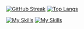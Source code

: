 [![GitHub Streak](https://streak-stats.demolab.com/?user=chaitanya985&theme=maroongold&disable_animations=false&card_width=600)](https://git.io/streak-stats)
[![Top Langs](https://github-readme-stats.vercel.app/api/top-langs/?username=chaitanya985&layout=compact&maroongold&&card_width=600)](https://github.com/anuraghazra/github-readme-stats)

[![My Skills](https://skillicons.dev/icons?i=react,nodejs,express,django,flask,mongodb&theme=light)](https://skillicons.dev)
[![My Skills](https://skillicons.dev/icons?i=firebase,mysql,postman,aws,docker,&theme=light)](https://skillicons.dev)

